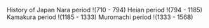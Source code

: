 History of Japan
Nara period !(710 - 794)
Heian period !(794 - 1185)
Kamakura period !(1185 - 1333)
Muromachi period !(1333 - 1568)
